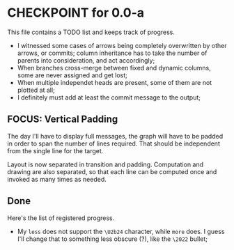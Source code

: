 CHECKPOINT for 0.0-a
====================

This file contains a TODO list and keeps track of progress.

 - I witnessed some cases of arrows being completely overwritten by other
   arrows, or commits; column inheritance has to take the number of parents into
   consideration, and act accordingly;
 - When branches cross-merge between fixed and dynamic columns, some are never
   assigned and get lost;
 - When multiple independet heads are present, some of them are not plotted at
   all;
 - I definitely must add at least the commit message to the output;

## FOCUS: Vertical Padding

The day I'll have to display full messages, the graph will have to be padded in
order to span the number of lines required. That should be independent from the
single line for the target.

Layout is now separated in transition and padding. Computation and drawing are
also separated, so that each line can be computed once and invoked as many times
as needed.

## Done

Here's the list of registered progress.

 - My `less` does not support the `\U2b24` character, while `more` does. I guess
   I'll change that to something less obscure (?), like the `\2022` bullet;

